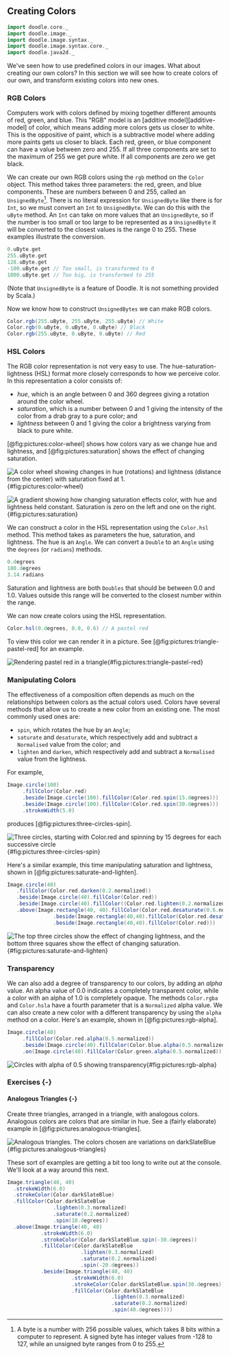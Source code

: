 ## Creating Colors

```scala mdoc:invisible
import doodle.core._
import doodle.image._
import doodle.image.syntax._
import doodle.image.syntax.core._
import doodle.java2d._
```

We've seen how to use predefined colors in our images. What about creating our own colors? In this section we will see how to create colors of our own, and transform existing colors into new ones.

### RGB Colors

Computers work with colors defined by mixing together different amounts of red, green, and blue. This "RGB" model is an [additive model][additive-model] of color, which means adding more colors gets us closer to white. This is the oppositive of paint, which is a subtractive model where adding more paints gets us closer to black. Each red, green, or blue component can have a value between zero and 255. If all three components are set to the maximum of 255 we get pure white. If all components are zero we get black.

We can create our own RGB colors using the `rgb` method on the `Color` object. This method takes three parameters: the red, green, and blue components. These are numbers between 0 and 255, called an `UnsignedByte`[^byte]. There is no literal expression for `UnsignedByte` like there is for `Int`, so we must convert an `Int` to `UnsignedByte`. We can do this with the `uByte` method. An `Int` can take on more values that an `UnsignedByte`, so if the number is too small or too large to be represented as a `UnsignedByte` it will be converted to the closest values is the range 0 to 255. These examples illustrate the conversion.

```scala mdoc
0.uByte.get
255.uByte.get
128.uByte.get
-100.uByte.get // Too small, is transformed to 0
1000.uByte.get // Too big, is transformed to 255
```

(Note that `UnsignedByte` is a feature of Doodle. It is not something provided by Scala.)

Now we know how to construct `UnsignedBytes` we can make RGB colors.

```scala mdoc:silent
Color.rgb(255.uByte, 255.uByte, 255.uByte) // White
Color.rgb(0.uByte, 0.uByte, 0.uByte) // Black
Color.rgb(255.uByte, 0.uByte, 0.uByte) // Red
```

### HSL Colors

The RGB color representation is not very easy to use. The hue-saturation-lightness (HSL) format more closely corresponds to how we perceive color. In this representation a color consists of:

- *hue*, which is an angle between 0 and 360 degrees giving a rotation around the color wheel.
- *saturation*, which is a number between 0 and 1 giving the intensity of the color from a drab gray to a pure color; and
- *lightness* between 0 and 1 giving the color a brightness varying from black to pure white.

[@fig:pictures:color-wheel] shows how colors vary as we change hue and lightness, and [@fig:pictures:saturation] shows the effect of changing saturation.

![A color wheel showing changes in hue (rotations) and lightness (distance from the center) with saturation fixed at 1.](src/pages/pictures/color-wheel.pdf+svg){#fig:pictures:color-wheel}

![A gradient showing how changing saturation effects color, with hue and lightness held constant. Saturation is zero on the left and one on the right.](src/pages/pictures/saturation.pdf+svg){#fig:pictures:saturation}

We can construct a color in the HSL representation using the `Color.hsl` method. This method takes as parameters the hue, saturation, and lightness. The hue is an `Angle`. We can convert a `Double` to an `Angle` using the `degrees` (or `radians`) methods.

```scala mdoc
0.degrees
180.degrees
3.14.radians
```

Saturation and lightness are both `Doubles` that should be between 0.0 and 1.0. Values outside this range will be converted to the closest number within the range. 

We can now create colors using the HSL representation.

```scala mdoc:silent
Color.hsl(0.degrees, 0.8, 0.6) // A pastel red
```

To view this color we can render it in a picture. See [@fig:pictures:triangle-pastel-red] for an example.

![Rendering pastel red in a triangle](./src/pages/pictures/triangle-pastel-red.pdf+svg){#fig:pictures:triangle-pastel-red}


### Manipulating Colors

The effectiveness of a composition often depends as much on the relationships between colors as the actual colors used. Colors have several methods that allow us to create a new color from an existing one. The most commonly used ones are:

- `spin`, which rotates the hue by an `Angle`;
- `saturate` and `desaturate`, which respectively add and subtract a `Normalised` value from the color; and
- `lighten` and `darken`, which respectively add and subtract a `Normalised` value from the lightness.

For example,

```scala mdoc:silent
Image.circle(100)
     .fillColor(Color.red)
     .beside(Image.circle(100).fillColor(Color.red.spin(15.degrees)))
     .beside(Image.circle(100).fillColor(Color.red.spin(30.degrees)))
     .strokeWidth(5.0)
```

produces [@fig:pictures:three-circles-spin].

![Three circles, starting with Color.red and spinning by 15 degrees for each successive circle](./src/pages/pictures/three-circles-spin.pdf+svg){#fig:pictures:three-circles-spin}

Here's a similar example, this time manipulating saturation and lightness, shown in [@fig:pictures:saturate-and-lighten].

```scala mdoc:silent
Image.circle(40)
   .fillColor(Color.red.darken(0.2.normalized))
   .beside(Image.circle(40).fillColor(Color.red))
   .beside(Image.circle(40).fillColor((Color.red.lighten(0.2.normalized))))
   .above(Image.rectangle(40, 40).fillColor(Color.red.desaturate(0.6.normalized))
               .beside(Image.rectangle(40,40).fillColor(Color.red.desaturate(0.3.normalized)))
               .beside(Image.rectangle(40,40).fillColor(Color.red)))
```

![The top three circles show the effect of changing lightness, and the bottom three squares show the effect of changing saturation.](./src/pages/pictures/saturate-and-lighten.pdf+svg){#fig:pictures:saturate-and-lighten}

[^byte]: A byte is a number with 256 possible values, which takes 8 bits within a computer to represent. A signed byte has integer values from -128 to 127, while an unsigned byte ranges from 0 to 255.


### Transparency

We can also add a degree of transparency to our colors, by adding an *alpha* value. An alpha value of 0.0 indicates a completely transparent color, while a color with an alpha of 1.0 is completely opaque. The methods `Color.rgba` and `Color.hsla` have a fourth parameter that is a `Normalized` alpha value. We can also create a new color with a different transparency by using the `alpha` method on a color. Here's an example, shown in [@fig:pictures:rgb-alpha].

```scala mdoc:silent
Image.circle(40)
     .fillColor(Color.red.alpha(0.5.normalized))
     .beside(Image.circle(40).fillColor(Color.blue.alpha(0.5.normalized)))
     .on(Image.circle(40).fillColor(Color.green.alpha(0.5.normalized)))
```

![Circles with alpha of 0.5 showing transparency](./src/pages/pictures/rgb-alpha.pdf+svg){#fig:pictures:rgb-alpha}


### Exercises {-}

#### Analogous Triangles {-}

Create three triangles, arranged in a triangle, with analogous colors. Analogous colors are colors that are similar in hue. See a (fairly elaborate) example in [@fig:pictures:analogous-triangles].

![Analogous triangles. The colors chosen are variations on `darkSlateBlue`](./src/pages/pictures/complementary-triangles.pdf+svg){#fig:pictures:analogous-triangles}

<div class="solution">
These sort of examples are getting a bit too long to write out at the console. We'll look at a way around this next.

```scala mdoc
Image.triangle(40, 40)
  .strokeWidth(6.0)
  .strokeColor(Color.darkSlateBlue)
  .fillColor(Color.darkSlateBlue
               .lighten(0.3.normalized)
               .saturate(0.2.normalized)
               .spin(10.degrees))
  .above(Image.triangle(40, 40)
           .strokeWidth(6.0)
           .strokeColor(Color.darkSlateBlue.spin(-30.degrees))
           .fillColor(Color.darkSlateBlue
                        .lighten(0.3.normalized)
                        .saturate(0.2.normalized)
                        .spin(-20.degrees))
           .beside(Image.triangle(40, 40)
                     .strokeWidth(6.0)
                     .strokeColor(Color.darkSlateBlue.spin(30.degrees))
                     .fillColor(Color.darkSlateBlue
                                  .lighten(0.3.normalized)
                                  .saturate(0.2.normalized)
                                  .spin(40.degrees))))
```
</div>
